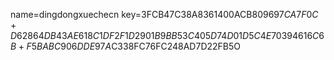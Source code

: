 name=dingdongxuechecn
key=3FCB47C38A8361400ACB8$09697CA7F0C+D62864DB43AE618C1DF2F1D2901B9BB53C405D74D01D5C4E70394616C6B+F5BABC906DDE97A%1E187BABE955745F22164A61BAE94A11$C338FC76FC248AD7D22FB5O